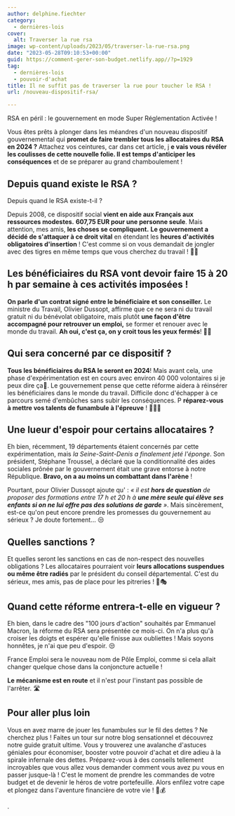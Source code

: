 ```yaml
---
author: delphine.fiechter
category:
  - dernières-lois
cover:
  alt: Traverser la rue rsa
image: wp-content/uploads/2023/05/traverser-la-rue-rsa.png
date: "2023-05-28T09:10:53+00:00"
guid: https://comment-gerer-son-budget.netlify.app//?p=1929
tag:
  - dernières-lois
  - pouvoir-d'achat
title: Il ne suffit pas de traverser la rue pour toucher le RSA !
url: /nouveau-dispositif-rsa/

---
```

RSA en péril : le gouvernement en mode Super Réglementation Activée !

Vous êtes prêts à plonger dans les méandres d'un nouveau dispositif gouvernemental qui **promet de faire trembler tous les allocataires du RSA en 2024 ?** Attachez vos ceintures, car dans cet article, j **e vais vous révéler les coulisses de cette nouvelle folie. Il est temps d'anticiper les conséquences** et de se préparer au grand chamboulement !

## Depuis quand existe le RSA ?

Depuis quand le RSA existe-t-il ?

Depuis 2008, ce dispositif social **vient en aide aux Français aux ressources modestes.** **607,75 EUR pour une personne seule**. Mais attention, mes amis, **les choses se compliquent.** **Le gouvernement a décidé de s'attaquer à ce droit vital** en étendant les **heures d'activités obligatoires d'insertion** ! C'est comme si on vous demandait de jongler avec des tigres en même temps que vous cherchez du travail ! 🐯💼

## Les bénéficiaires du RSA vont devoir faire 15 à 20 h par semaine à ces activités imposées !

**On parle d'un contrat signé entre le bénéficiaire et son conseiller.** Le ministre du Travail, Olivier Dussopt, affirme que ce ne sera ni du travail gratuit ni du bénévolat obligatoire, mais plutôt **une façon d'être accompagné pour retrouver un emploi,** se former et renouer avec le monde du travail. **Ah oui, c'est ça, on y croit tous les yeux fermés**! 👀🤥

## Qui sera concerné par ce dispositif ?

**Tous les bénéficiaires du RSA le seront en 2024**! Mais avant cela, une phase d'expérimentation est en cours avec environ 40 000 volontaires si je peux dire ça🤣. Le gouvernement pense que cette réforme aidera à réinsérer les bénéficiaires dans le monde du travail. Difficile donc d'échapper à ce parcours semé d'embûches sans subir les conséquences. P **réparez-vous à mettre vos talents de funambule à l'épreuve** ! 🤹‍♀️💥

## Une lueur d'espoir pour certains allocataires ?

Eh bien, récemment, 19 départements étaient concernés par cette expérimentation, mais _la Seine-Saint-Denis a finalement jeté l'éponge_. Son président, Stéphane Troussel, a déclaré que la conditionnalité des aides sociales prônée par le gouvernement était une grave entorse à notre République. **Bravo, on a au moins un combattant dans l'arène** !

Pourtant, pour Olivier Dussopt ajoute qu' : _« il est **hors de question** de proposer des formations entre 17 h et 20 h à **une mère seule qui élève ses enfants si on ne lui offre pas des solutions de garde** »_. Mais sincèrement, est-ce qu'on peut encore prendre les promesses du gouvernement au sérieux ? Je doute fortement... 😒

## Quelles sanctions ?

Et quelles seront les sanctions en cas de non-respect des nouvelles obligations ? Les allocataires pourraient voir **leurs allocations suspendues ou même être radiés** par le président du conseil départemental. C'est du sérieux, mes amis, pas de place pour les pitreries ! 🚫🎭

## Quand cette réforme entrera-t-elle en vigueur ?

Eh bien, dans le cadre des "100 jours d'action" souhaités par Emmanuel Macron, la réforme du RSA sera présentée ce mois-ci. On n'a plus qu'à croiser les doigts et espérer qu'elle finisse aux oubliettes ! Mais soyons honnêtes, je n'ai que peu d'espoir. 😒

France Emploi sera le nouveau nom de Pôle Emploi, comme si cela allait changer quelque chose dans la conjoncture actuelle !

**Le** **mécanisme est en route** et il n'est pour l'instant pas possible de l'arrêter. 🛣️

## Pour aller plus loin

Vous en avez marre de jouer les funambules sur le fil des dettes ? Ne cherchez plus ! Faites un tour sur notre blog sensationnel et découvrez notre guide gratuit ultime. Vous y trouverez une avalanche d'astuces géniales pour économiser, booster votre pouvoir d'achat et dire adieu à la spirale infernale des dettes. Préparez-vous à des conseils tellement incroyables que vous allez vous demander comment vous avez pu vous en passer jusque-là ! C'est le moment de prendre les commandes de votre budget et de devenir le héros de votre portefeuille. Alors enfilez votre cape et plongez dans l'aventure financière de votre vie ! 💪💰

.
